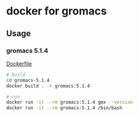 # docker for gromacs

## Usage

### gromacs 5.1.4

[Dockerfile](gromacs-5.1.4/Dockerfile)

```sh
# build
cd gromacs-5.1.4
docker build . -t gromacs:5.1.4

# run
docker run -it --rm gromacs:5.1.4 gmx --version
docker run -it --rm gromacs:5.1.4 /bin/bash
```

